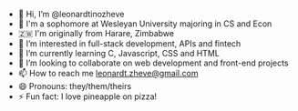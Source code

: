 - 👋 Hi, I’m @leonardtinozheve
- 🏫 I'm a sophomore at Wesleyan University majoring in CS and Econ
- 🇿🇼 I'm originally from Harare, Zimbabwe
- 👀 I’m interested in full-stack development, APIs and fintech
- 🌱 I’m currently learning C, Javascript, CSS and HTML
- 💞️ I’m looking to collaborate on web development and front-end projects
- 📫 How to reach me leonardt.zheve@gmail.com
- 😄 Pronouns: they/them/theirs
- ⚡ Fun fact: I love pineapple on pizza!

<!---
leonardtinozheve/leonardtinozheve is a ✨ special ✨ repository because its `README.md` (this file) appears on your GitHub profile.
You can click the Preview link to take a look at your changes.
--->
